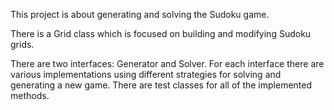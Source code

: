 This project is about generating and solving the Sudoku game.

There is a Grid class which is focused on building and modifying Sudoku grids. 

There are two interfaces: Generator and Solver. For each interface there are various implementations using different strategies for solving and generating a new game. There are test classes for all of the implemented methods. 

